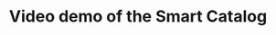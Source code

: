 ---
slug: x-video
title: Video demo of the Smart Catalog
category: x-landing
subcategory: video
sort: 1
link: https://www.youtube.com/embed/zEiHqr3Rq_I
video: yes
---